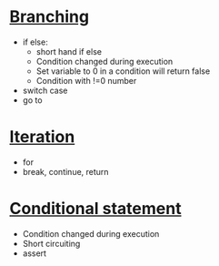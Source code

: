 # [Branching](Branching.md)
* if else:
    * short hand if else
    * Condition changed during execution
    * Set variable to 0 in a condition will return false
    * Condition with !=0 number
* switch case
* go to
# [Iteration](Iteration.md)
* for
* break, continue, return
# [Conditional statement](Conditional%20statement.md)
* Condition changed during execution
* Short circuiting
* assert
